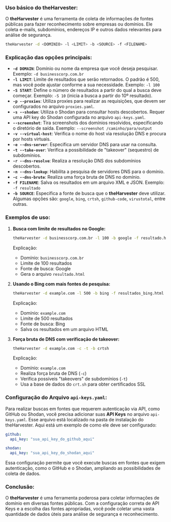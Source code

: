 ### Uso básico do theHarvester:
O **theHarvester** é uma ferramenta de coleta de informações de fontes públicas para fazer reconhecimento sobre empresas ou domínios. Ele coleta e-mails, subdomínios, endereços IP e outros dados relevantes para análise de segurança.

```bash
theHarvester -d <DOMINIO> -l <LIMIT> -b <SOURCE> -f <FILENAME>
```

### Explicação das opções principais:

- **`-d DOMAIN`**: Domínio ou nome da empresa que você deseja pesquisar. Exemplo: `-d businesscorp.com.br`
- **`-l LIMIT`**: Limite de resultados que serão retornados. O padrão é 500, mas você pode ajustar conforme a sua necessidade. Exemplo: `-l 100`
- **`-S START`**: Define o número de resultados a partir do qual a busca deve começar. Exemplo: `-S 10` (inicia a busca a partir do 10º resultado).
- **`-p --proxies`**: Utiliza proxies para realizar as requisições, que devem ser configurados no arquivo `proxies.yaml`.
- **`-s --shodan`**: Utiliza o Shodan para consultar hosts descobertos. Requer uma API key do Shodan configurada no arquivo `api-keys.yaml`.
- **`--screenshot`**: Tira screenshots dos domínios resolvidos, especificando o diretório de saída. Exemplo: `--screenshot /caminho/para/output`
- **`-v --virtual-host`**: Verifica o nome do host via resolução DNS e procura por hosts virtuais.
- **`-e --dns-server`**: Especifica um servidor DNS para usar na consulta.
- **`-t --take-over`**: Verifica a possibilidade de "takeover" (sequestro) de subdomínios.
- **`-r --dns-resolve`**: Realiza a resolução DNS dos subdomínios descobertos.
- **`-n --dns-lookup`**: Habilita a pesquisa de servidores DNS para o domínio.
- **`-c --dns-brute`**: Realiza uma força bruta de DNS no domínio.
- **`-f FILENAME`**: Salva os resultados em um arquivo XML e JSON. Exemplo: `-f resultado`
- **`-b SOURCE`**: Especifica a fonte de busca que o **theHarvester** deve utilizar. Algumas opções são: `google`, `bing`, `crtsh`, `github-code`, `virustotal`, entre outras.

### Exemplos de uso:

1. **Busca com limite de resultados no Google:**
   ```bash
   theHarvester -d businesscorp.com.br -l 100 -b google -f resultado.html
   ```
   Explicação:
   - Domínio: `businesscorp.com.br`
   - Limite de 100 resultados
   - Fonte de busca: Google
   - Gera o arquivo `resultado.html`

2. **Usando o Bing com mais fontes de pesquisa:**
   ```bash
   theHarvester -d example.com -l 500 -b bing -f resultados_bing.html
   ```
   Explicação:
   - Domínio: `example.com`
   - Limite de 500 resultados
   - Fonte de busca: Bing
   - Salva os resultados em um arquivo HTML

3. **Força bruta de DNS com verificação de takeover:**
   ```bash
   theHarvester -d example.com -c -t -b crtsh
   ```
   Explicação:
   - Domínio: `example.com`
   - Realiza força bruta de DNS (`-c`)
   - Verifica possíveis "takeovers" de subdomínios (`-t`)
   - Usa a base de dados do `crt.sh` para obter certificados SSL

### Configuração do Arquivo `api-keys.yaml`:
Para realizar buscas em fontes que requerem autenticação via API, como GitHub ou Shodan, você precisa adicionar suas **API Keys** no arquivo `api-keys.yaml`. Esse arquivo está localizado na pasta de instalação do theHarvester. Aqui está um exemplo de como ele deve ser configurado:

```yaml
github:
  api_key: "sua_api_key_do_github_aqui"

shodan:
  api_key: "sua_api_key_do_shodan_aqui"
```

Essa configuração permite que você execute buscas em fontes que exigem autenticação, como o GitHub e o Shodan, ampliando as possibilidades de coleta de dados.

### Conclusão:
O **theHarvester** é uma ferramenta poderosa para coletar informações de domínio em diversas fontes públicas. Com a configuração correta de API Keys e a escolha das fontes apropriadas, você pode coletar uma vasta quantidade de dados úteis para análise de segurança e reconhecimento.
